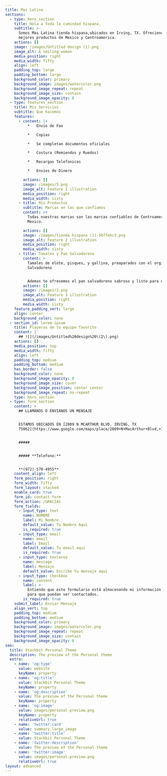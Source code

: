 ```yaml
---
title: Mas Latina
sections:
  - type: hero_section
    title: Hola a toda la cumindad hispana.
    subtitle: >-
      Somos Mas Latina tienda hispana,ubicados en Irving, TX. Ofreciendo los
      mejores productos de Mexico y Centroamerica.
    actions: []
    image: /images/Untitled design (1).png
    image_alt: A smiling woman
    media_position: right
    media_width: fifty
    align: left
    padding_top: large
    padding_bottom: large
    background_color: primary
    background_image: images/watercolor.png
    background_image_repeat: repeat
    background_image_size: contain
    background_image_opacity: 8
  - type: features_section
    title: Mis Servicios
    subtitle: Que hacemos
    features:
      - content: |+
          *   Envio de Fax

          *   Copias

          *   Se completan documentos oficiales

          *   Costura (Remiendos y Ruedos)

          *   Recargas Telefonicas

          *   Envios de Dinero

        actions: []
        image: /images/5.png
        image_alt: Feature 1 illustration
        media_position: right
        media_width: sixty
      - title: Mis Productos
        subtitle: Marcas en las que confiamos
        content: >+
          Todas nuestras marcas son las marcas confiables de Centroamerica y
          Mexico.

        actions: []
        image: /images/tienda hispana (1)-507febc3.png
        image_alt: Feature 2 illustration
        media_position: right
        media_width: sixty
      - title: Tamales y Pan Salvadoreno
        content: >
          Tamales de elote, pisques, y gallina, preaparados con el orginal sazon
          Salvadoreno


          Ademas te ofresemos el pan salvadoreno sabroso y listo para degustar.
        actions: []
        image: /images/2.png
        image_alt: Feature 3 illustration
        media_position: right
        media_width: sixty
    feature_padding_vert: large
    align: center
    background_color: none
  - section_id: lorem-ipsum
    title: Playeras de tu equipo favorito
    content: |
      ## ![](/images/Untitled%20design%20\(2\).png)
    actions: []
    media_position: top
    media_width: fifty
    align: left
    padding_top: medium
    padding_bottom: medium
    has_border: false
    background_color: none
    background_image_opacity: 0
    background_image_size: cover
    background_image_position: center center
    background_image_repeat: no-repeat
    type: hero_section
  - type: form_section
    content: >
      ## LLAMANOS O ENVIANOS UN MENSAJE


      ESTAMOS UBICADOS EN [2809 N MCARTHUR BLVD, IRVING, TX
      75062](https://www.google.com/maps/place/2809+N+MacArthur+Blvd,+Irving,+TX+75062/@32.8450039,-96.9619605,17z/data=!3m1!4b1!4m5!3m4!1s0x864e82febf439223:0xfe08393d61a04965!8m2!3d32.8450039!4d-96.9597718)


      #####


      ##### **Telefono:**


      **(972)-570-4955**
    content_align: left
    form_position: right
    form_width: fifty
    form_layout: stacked
    enable_card: true
    form_id: contact-form
    form_action: /GRACIAS
    form_fields:
      - input_type: text
        name: NOMBRE
        label: Mi Nombre
        default_value: Tu Nombre Aqui
        is_required: true
      - input_type: email
        name: email
        label: Email
        default_value: Tu email aqui
        is_required: true
      - input_type: textarea
        name: message
        label: Mensaje
        default_value: Escribe tu mensaje aqui
      - input_type: checkbox
        name: consent
        label: >-
          Entiendo que este formulario está almacenando mi información enviada
          para que puedan ser contactados.
        is_required: true
    submit_label: Enviar Mensaje
    align_vert: top
    padding_top: medium
    padding_bottom: medium
    background_color: primary
    background_image: images/watercolor.png
    background_image_repeat: repeat
    background_image_size: contain
    background_image_opacity: 8
seo:
  title: Stackbit Personal Theme
  description: The preview of the Personal theme
  extra:
    - name: 'og:type'
      value: website
      keyName: property
    - name: 'og:title'
      value: Stackbit Personal Theme
      keyName: property
    - name: 'og:description'
      value: The preview of the Personal theme
      keyName: property
    - name: 'og:image'
      value: images/personal-preview.png
      keyName: property
      relativeUrl: true
    - name: 'twitter:card'
      value: summary_large_image
    - name: 'twitter:title'
      value: Stackbit Personal Theme
    - name: 'twitter:description'
      value: The preview of the Personal theme
    - name: 'twitter:image'
      value: images/personal-preview.png
      relativeUrl: true
layout: advanced
---
```

